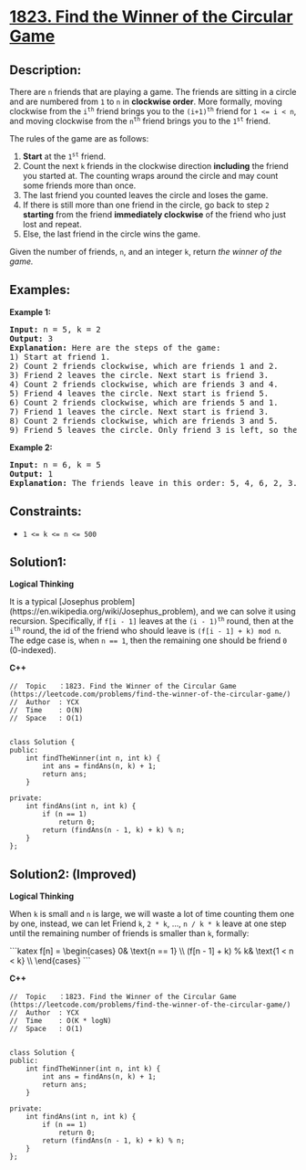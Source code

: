 # [1823. Find the Winner of the Circular Game](https://leetcode.com/problems/find-the-winner-of-the-circular-game/)

## Description:

<p>There are <code>n</code> friends that are playing a game. The friends are sitting in a circle and are numbered from <code>1</code> to <code>n</code> in <strong>clockwise order</strong>. More formally, moving clockwise from the <code>i<sup>th</sup></code> friend brings you to the <code>(i+1)<sup>th</sup></code> friend for <code>1 &lt;= i &lt; n</code>, and moving clockwise from the <code>n<sup>th</sup></code> friend brings you to the <code>1<sup>st</sup></code> friend.</p>

<p>The rules of the game are as follows:</p>
<ol>
    <li><strong>Start</strong> at the <code>1<sup>st</sup></code> friend.</li>
    <li>Count the next <code>k</code> friends in the clockwise direction <strong>including</strong> the friend you started at. The counting wraps around the circle and may count some friends more than once.</li>
    <li>The last friend you counted leaves the circle and loses the game.</li>
    <li>If there is still more than one friend in the circle, go back to step <code>2</code> <strong>starting</strong> from the friend <strong>immediately clockwise</strong> of the friend who just lost and repeat.</li>
    <li>Else, the last friend in the circle wins the game.</li>
</ol>
<p>Given the number of friends, <code>n</code>, and an integer <code>k</code>, return <em>the winner of the game.</em></p>


## Examples:

<strong>Example 1:</strong>
<pre>
<strong>Input:</strong> n = 5, k = 2
<strong>Output:</strong> 3
<strong>Explanation:</strong> Here are the steps of the game:
1) Start at friend 1.
2) Count 2 friends clockwise, which are friends 1 and 2.
3) Friend 2 leaves the circle. Next start is friend 3.
4) Count 2 friends clockwise, which are friends 3 and 4.
5) Friend 4 leaves the circle. Next start is friend 5.
6) Count 2 friends clockwise, which are friends 5 and 1.
7) Friend 1 leaves the circle. Next start is friend 3.
8) Count 2 friends clockwise, which are friends 3 and 5.
9) Friend 5 leaves the circle. Only friend 3 is left, so they are the winner.
</pre>

<strong>Example 2:</strong>
<pre>
<strong>Input:</strong> n = 6, k = 5
<strong>Output:</strong> 1
<strong>Explanation:</strong> The friends leave in this order: 5, 4, 6, 2, 3. The winner is friend 1.
</pre>


## Constraints:

<ul>
  <li><code>1 &lt;= k &lt;= n &lt;= 500</code></li>
</ul>


## Solution1:

<strong>Logical Thinking</strong>
<p>It is a typical [Josephus problem](https://en.wikipedia.org/wiki/Josephus_problem), and we can solve it using recursion. Specifically, if <code>f[i - 1]</code> leaves at the <code>(i - 1)<sup>th</sup></code> round, then at the <code>i<sup>th</sup></code> round, the id of the friend who should leave is <code>(f[i - 1] + k) mod n</code>. The edge case is, when <code>n == 1</code>, then the remaining one should be friend <code>0</code> (0-indexed).</p>


<strong>C++</strong>

```
//  Topic   ：1823. Find the Winner of the Circular Game (https://leetcode.com/problems/find-the-winner-of-the-circular-game/)
//  Author  : YCX
//  Time    : O(N)
//  Space   : O(1)


class Solution {
public:
    int findTheWinner(int n, int k) {
        int ans = findAns(n, k) + 1;
        return ans;
    }
    
private: 
    int findAns(int n, int k) {
        if (n == 1)
            return 0;
        return (findAns(n - 1, k) + k) % n;
    }
};
```


## Solution2: (Improved)

<strong>Logical Thinking</strong>
<p>When <code>k</code> is small and <code>n</code> is large, we will waste a lot of time counting them one by one, instead, we can let Friend <code>k</code>, <code>2 * k</code>, ..., <code><lfloor>n / k<rfloor> * k</code> leave at one step until the remaining number of friends is smaller than <code>k</code>, formally:</p>
```katex
f[n] = 
\begin{cases} 
0& \text{n == 1} \\ 
(f[n - 1] + k) % k& \text{1 &lt; n &lt; k} \\
\end{cases}
```

<strong>C++</strong>

```
//  Topic   ：1823. Find the Winner of the Circular Game (https://leetcode.com/problems/find-the-winner-of-the-circular-game/)
//  Author  : YCX
//  Time    : O(K * logN)
//  Space   : O(1)


class Solution {
public:
    int findTheWinner(int n, int k) {
        int ans = findAns(n, k) + 1;
        return ans;
    }
    
private: 
    int findAns(int n, int k) {
        if (n == 1)
            return 0;
        return (findAns(n - 1, k) + k) % n;
    }
};
```
